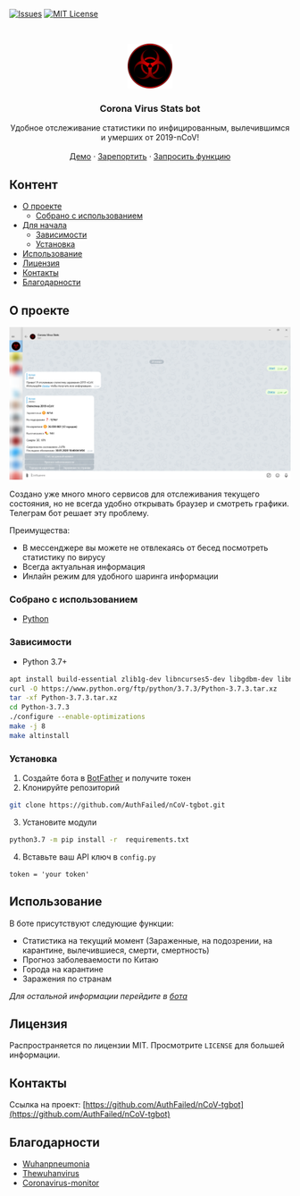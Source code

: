 [![Issues][issues-shield]][issues-url]
[![MIT License][license-shield]][license-url]



<!-- PROJECT LOGO -->
<br />
<p align="center">
  <a href="https://github.com/AuthFailed/Best-README-Template">
    <img src="images/icon.png" alt="Logo" width="80" height="80">
  </a>

  <h3 align="center">Corona Virus Stats bot</h3>

  <p align="center">
    Удобное отслеживание статистики по инфицированным, вылечившимся и умерших от 2019-nCoV!
    <br />
    <br />
    <a href="https://github.com/AuthFailed/Best-README-Template">Демо</a>
    ·
    <a href="https://github.com/AuthFailed/Best-README-Template/issues">Зарепортить</a>
    ·
    <a href="https://github.com/AuthFailed/Best-README-Template/issues">Запросить функцию</a>
  </p>
</p>



<!-- КОНТЕНТ -->
## Контент

* [О проекте](#о-проекте)
  * [Собрано с использованием](#собрано-с-использованием)
* [Для начала](#для-начала)
  * [Зависимости](#зависимости)
  * [Установка](#установка)
* [Использование](#использование)
* [Лицензия](#лицензия)
* [Контакты](#контакты)
* [Благодарности](#благодарности)



<!-- О ПРОЕКТЕ -->
## О проекте

[![Product Name Screen Shot][product-screenshot]](https://t.me/NovelCoV_bot)

Создано уже много много сервисов для отслеживания текущего состояния, но не всегда удобно открывать браузер и смотреть графики. Телеграм бот решает эту проблему.

Преимущества:
* В мессенджере вы можете не отвлекаясь от бесед посмотреть статистику по вирусу
* Всегда актуальная информация
* Инлайн режим для удобного шаринга информации

### Собрано с использованием
* [Python](https://www.python.org/)


### Зависимости


* Python 3.7+
```sh
apt install build-essential zlib1g-dev libncurses5-dev libgdbm-dev libnss3-dev libssl-dev libreadline-dev libffi-dev wget
curl -O https://www.python.org/ftp/python/3.7.3/Python-3.7.3.tar.xz
tar -xf Python-3.7.3.tar.xz
cd Python-3.7.3
./configure --enable-optimizations
make -j 8
make altinstall
```

### Установка

1. Создайте бота в [BotFather](https://t.me/BotFather) и получите токен
2. Клонируйте репозиторий
```sh
git clone https://github.com/AuthFailed/nCoV-tgbot.git
```
3. Установите модули
```sh
python3.7 -m pip install -r  requirements.txt
```
4. Вставьте ваш API ключ в `config.py`
```PY
token = 'your token'
```



<!-- ИСПОЛЬЗОВАНИЕ -->
## Использование

В боте присутствуют следующие функции:
* Статистика на текущий момент (Зараженные, на подозрении, на карантине, вылечившиеся, смерти, смертность)
* Прогноз заболеваемости по Китаю
* Города на карантине
* Заражения по странам

_Для остальной информации перейдите в [бота](htpps://t.me/NovelCov_bot)_



<!-- ЛИЦЕНЗИЯ -->
## Лицензия

Распространяется по лицензии MIT. Просмотрите `LICENSE` для большей информации.



<!-- КОНТАКТ -->
## Контакты

Ссылка на проект: [https://github.com/AuthFailed/nCoV-tgbot](https://github.com/AuthFailed/nCoV-tgbot)



<!-- БЛАГОДАРНОСТИ -->
## Благодарности
* [Wuhanpneumonia](https://wuhanpneumonia.ru/)
* [Thewuhanvirus](https://thewuhanvirus.com/)
* [Coronavirus-monitor](https://coronavirus-monitor.ru/)





<!-- MARKDOWN LINKS & IMAGES -->
<!-- https://www.markdownguide.org/basic-syntax/#reference-style-links -->
[issues-shield]: https://img.shields.io/github/issues/othneildrew/Best-README-Template.svg?style=flat-square
[issues-url]: https://github.com/othneildrew/Best-README-Template/issues
[product-screenshot]: images/screenshot.png
[license-shield]: https://img.shields.io/github/license/othneildrew/Best-README-Template.svg?style=flat-square
[license-url]: https://github.com/AuthFailed/nCoV-tgbot/blob/master/LICENSE.txt
